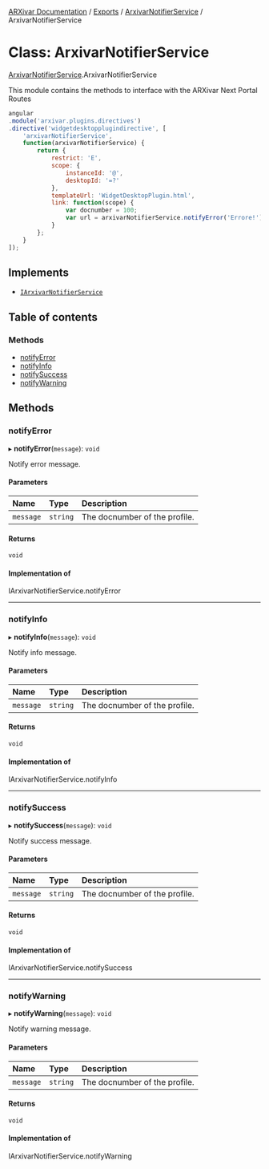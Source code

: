 [ARXivar Documentation](../README.md) / [Exports](../modules.md) / [ArxivarNotifierService](../modules/ArxivarNotifierService.md) / ArxivarNotifierService

# Class: ArxivarNotifierService

[ArxivarNotifierService](../modules/ArxivarNotifierService.md).ArxivarNotifierService

This module contains the methods to interface with the ARXivar Next Portal Routes
```javascript
angular
.module('arxivar.plugins.directives')
.directive('widgetdesktopplugindirective', [
	'arxivarNotifierService',
	function(arxivarNotifierService) {
		return {
			restrict: 'E',
			scope: {
				instanceId: '@',
				desktopId: '=?'
			},
			templateUrl: 'WidgetDesktopPlugin.html',
			link: function(scope) {
				var docnumber = 100;
				var url = arxivarNotifierService.notifyError('Errore!');
			}
		};
	}
]);
```

## Implements

- [`IArxivarNotifierService`](../interfaces/Interfaces.IArxivarNotifierService.md)

## Table of contents

### Methods

- [notifyError](ArxivarNotifierService.ArxivarNotifierService.md#notifyerror)
- [notifyInfo](ArxivarNotifierService.ArxivarNotifierService.md#notifyinfo)
- [notifySuccess](ArxivarNotifierService.ArxivarNotifierService.md#notifysuccess)
- [notifyWarning](ArxivarNotifierService.ArxivarNotifierService.md#notifywarning)

## Methods

### notifyError

▸ **notifyError**(`message`): `void`

Notify error message.

#### Parameters

| Name | Type | Description |
| :------ | :------ | :------ |
| `message` | `string` | The docnumber of the profile. |

#### Returns

`void`

#### Implementation of

IArxivarNotifierService.notifyError

___

### notifyInfo

▸ **notifyInfo**(`message`): `void`

Notify info message.

#### Parameters

| Name | Type | Description |
| :------ | :------ | :------ |
| `message` | `string` | The docnumber of the profile. |

#### Returns

`void`

#### Implementation of

IArxivarNotifierService.notifyInfo

___

### notifySuccess

▸ **notifySuccess**(`message`): `void`

Notify success message.

#### Parameters

| Name | Type | Description |
| :------ | :------ | :------ |
| `message` | `string` | The docnumber of the profile. |

#### Returns

`void`

#### Implementation of

IArxivarNotifierService.notifySuccess

___

### notifyWarning

▸ **notifyWarning**(`message`): `void`

Notify warning message.

#### Parameters

| Name | Type | Description |
| :------ | :------ | :------ |
| `message` | `string` | The docnumber of the profile. |

#### Returns

`void`

#### Implementation of

IArxivarNotifierService.notifyWarning

